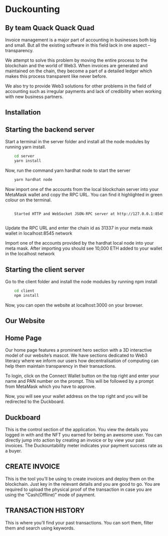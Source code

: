 
# Duckounting
## By team Quack Quack Quad 

Invoice management is a major part of accounting in businesses both big and small. But all the existing software in this field lack in one aspect – transparency. 

We attempt to solve this problem by moving the entire process to the blockchain and the world of Web3. When invoices are generated and maintained on the chain, they become a part of a detailed ledger which makes this process transparent like never before. 

We also try to provide Web3 solutions for other problems in the field of accounting such as irregular payments and lack of credibility when working with new business partners. 



## Installation
## Starting the backend server
Start a terminal in the server folder and install all the node modules by running yarn install. 

```bash
    cd server
    yarn install
```
Now, run the command yarn hardhat node to start the server 

```bash
    yarn hardhat node
```

Now import one of the accounts from the local blockchain server into your MetaMask wallet 
and copy the RPC URL. You can find it highlighted in green colour on the terminal.

```bash
    
    Started HTTP and WebSocket JSON-RPC server at http://127.0.0.1:8545 
    
```
Update the RPC URL and enter the chain id as 31337 in your meta mask wallet in localhost:8545 network

Import one of the accounts provided by the hardhat local node into your meta mask. After importing you should see 10,000 ETH added to your wallet in the localhost network


## Starting the client server

Go to the client folder and install the node modules by running npm install

```bash
    cd client
    npm install
```

Now, you can open the website at localhost:3000 on your browser.



    
## Our Website

## Home Page
Our home page features a prominent hero section with a 3D interactive model of our website’s mascot. We have sections dedicated to Web3 literacy where we inform our users how decentralisation of computing can help them maintain transparency in their transactions. 

To login, click on the Connect Wallet button on the top right and enter your name and PAN number on the prompt. This will be followed by a prompt from MetaMask which you have to approve.  

Now, you will see your wallet address on the top right and you will be redirected to the Duckboard. 

## Duckboard
This is the control section of the application. You view the details you logged in with and the NFT you earned for being an awesome user. You can directly jump into action by creating an invoice or by view your past invoices. The Duckountability meter indicates your payment success rate as a buyer. 

## CREATE INVOICE 

This is the tool you’ll be using to create invoices and deploy them on the blockchain. Just key in the relevant details and you are good to go. You are required to upload the physical proof of the transaction in case you are using the “Cash(Offline)” mode of payment.  

## TRANSACTION HISTORY 

This is where you’ll find your past transactions. You can sort them, filter them and search using keywords. 